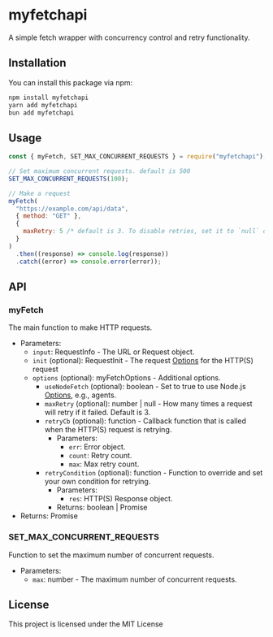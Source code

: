 # myfetchapi

A simple fetch wrapper with concurrency control and retry functionality.

## Installation

You can install this package via npm:

```bash
npm install myfetchapi
yarn add myfetchapi
bun add myfetchapi
```

## Usage

```javascript
const { myFetch, SET_MAX_CONCURRENT_REQUESTS } = require("myfetchapi");

// Set maximum concurrent requests. default is 500
SET_MAX_CONCURRENT_REQUESTS(100);

// Make a request
myFetch(
  "https://example.com/api/data",
  { method: "GET" },
  {
    maxRetry: 5 /* default is 3. To disable retries, set it to `null` or `0` */,
  }
)
  .then((response) => console.log(response))
  .catch((error) => console.error(error));
```

## API

### myFetch

The main function to make HTTP requests.

- Parameters:
  - `input`: RequestInfo - The URL or Request object.
  - `init` (optional): RequestInit - The request [Options](https://www.npmjs.com/package/node-fetch#fetch-options) for the HTTP(S) request
  - `options` (optional): myFetchOptions - Additional options.
      - `useNodeFetch` (optional): boolean - Set to true to use Node.js [Options](https://www.npmjs.com/package/node-fetch#fetch-options), e.g., agents.
      - `maxRetry` (optional): number | null - How many times a request will retry if it failed. Default is 3.
      - `retryCb` (optional): function - Callback function that is called when the HTTP(S) request is retrying.
        - Parameters:
          - `err`: Error object.
          - `count`: Retry count.
          - `max`: Max retry count.
      - `retryCondition` (optional): function - Function to override and set your own condition for retrying.
        - Parameters:
          - `res`: HTTP(S) Response object.
        - Returns: boolean | Promise<boolean>
- Returns: Promise<Response>

### SET_MAX_CONCURRENT_REQUESTS

Function to set the maximum number of concurrent requests.

- Parameters:
  - `max`: number - The maximum number of concurrent requests.

## License

This project is licensed under the MIT License
